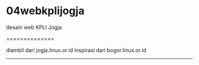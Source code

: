 04webkplijogja
==============

desain web KPLI Jogja

==============

diambil dari jogja.linux.or.id
inspirasi dari bogor.linux.or.id

--------------
